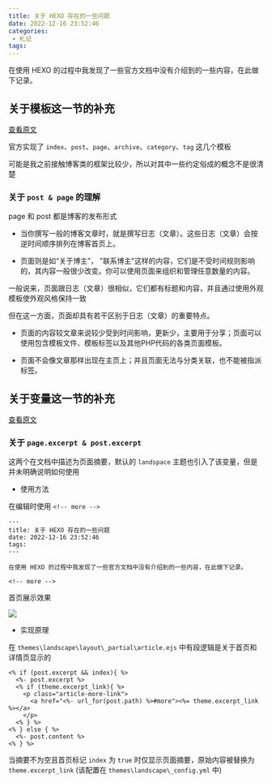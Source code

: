 ```yaml
---
title: 关于 HEXO 存在的一些问题
date: 2022-12-16 23:52:46
categories:
 - 札记
tags:
---
```


在使用 HEXO 的过程中我发现了一些官方文档中没有介绍到的一些内容，在此做下记录。

<!-- more -->

## 关于模板这一节的补充

[查看原文](https://hexo.io/zh-cn/docs/templates)

官方实现了 `index`、`post`、`page`、`archive`、`category`、`tag` 这几个模板

可能是我之前接触博客类的框架比较少，所以对其中一些约定俗成的概念不是很清楚

### 关于 `post & page` 的理解

page 和 post 都是博客的发布形式

* 当你撰写一般的博客文章时，就是撰写日志（文章）。这些日志（文章）会按逆时间顺序排列在博客首页上。

* 页面则是如“关于博主”， "联系博主"这样的内容，它们是不受时间规则影响的，其内容一般很少改变。你可以使用页面来组织和管理任意数量的内容。

一般说来，页面跟日志（文章）很相似，它们都有标题和内容，并且通过使用外观模板使外观风格保持一致

但在这一方面，页面却具有若干区别于日志（文章）的重要特点。

* 页面的内容较文章来说较少受到时间影响，更新少，主要用于分享；页面可以使用包含模板文件、模板标签以及其他PHP代码的各类页面模板。

* 页面不会像文章那样出现在主页上；并且页面无法与分类关联，也不能被指派标签。

## 关于变量这一节的补充

[查看原文](https://hexo.io/zh-cn/docs/variables)

### 关于 `page.excerpt & post.excerpt` 

这两个在文档中描述为页面摘要，默认的 `landspace` 主题也引入了该变量，但是并未明确说明如何使用

* 使用方法

在编辑时使用 `<!-- more -->`

```
---
title: 关于 HEXO 存在的一些问题
date: 2022-12-16 23:52:46
tags:
---

在使用 HEXO 的过程中我发现了一些官方文档中没有介绍到的一些内容，在此做下记录。

<!-- more -->
```

首页展示效果

![](/assets/images/about-hexo/image-20221217000842772.png)

* 实现原理

在 `themes\landscape\layout\_partial\article.ejs` 中有段逻辑是关于首页和详情页显示的

```ejs
<% if (post.excerpt && index){ %>
  <%- post.excerpt %> 
  <% if (theme.excerpt_link){ %>
    <p class="article-more-link">
      <a href="<%- url_for(post.path) %>#more"><%= theme.excerpt_link %></a>
    </p>
  <% } %>
<% } else { %>
  <%- post.content %>
<% } %>
```

当摘要不为空且首页标记 `index` 为 `true` 时仅显示页面摘要，原始内容被替换为 `theme.excerpt_link` (该配置在 `themes\landscape\_config.yml` 中)